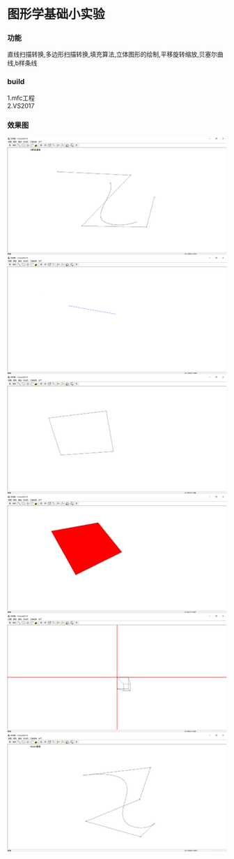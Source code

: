 图形学基础小实验
=====================================


### 功能
直线扫描转换,多边形扫描转换,填充算法,立体图形的绘制,平移旋转缩放,贝塞尔曲线,b样条线<br>

### build 
1.mfc工程<br>
2.VS2017

### 效果图
![image](https://github.com/AngelaViVi/CGwork0218/blob/master/docs/img%20(1).png) 
![image](https://github.com/AngelaViVi/CGwork0218/blob/master/docs/img%20(2).png) 
![image](https://github.com/AngelaViVi/CGwork0218/blob/master/docs/img%20(3).png) 
![image](https://github.com/AngelaViVi/CGwork0218/blob/master/docs/img%20(4).png) 
![image](https://github.com/AngelaViVi/CGwork0218/blob/master/docs/img%20(5).png) 
![image](https://github.com/AngelaViVi/CGwork0218/blob/master/docs/img%20(6).png) 
